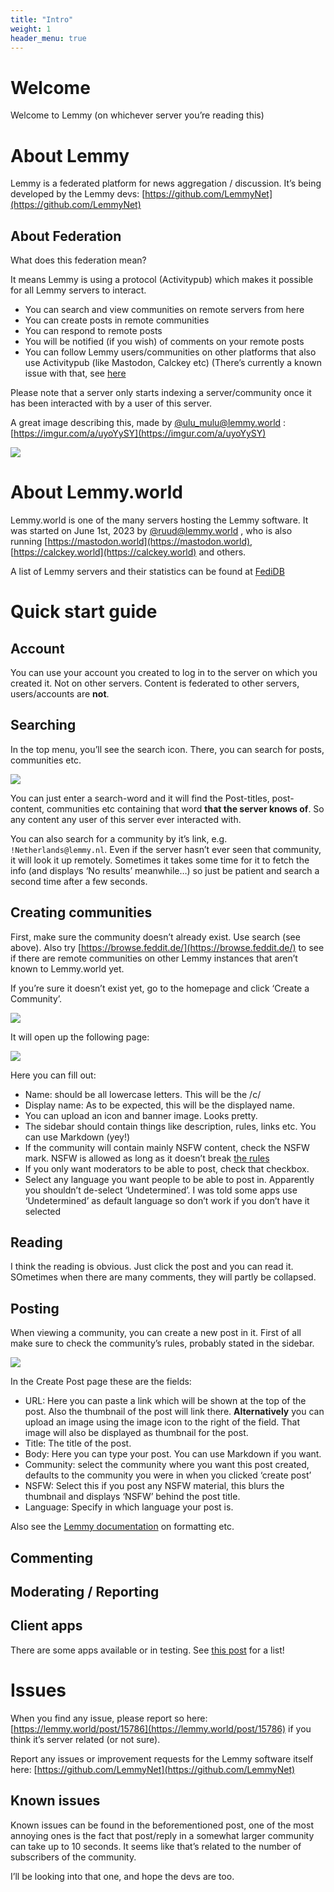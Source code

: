 ```yaml
---
title: "Intro"
weight: 1
header_menu: true
---
```

# Welcome

Welcome to Lemmy (on whichever server you’re reading this)

# About Lemmy

Lemmy is a federated platform for news aggregation / discussion. It’s being developed by the Lemmy devs: [https://github.com/LemmyNet](https://github.com/LemmyNet)

## About Federation

What does this federation mean?

It means Lemmy is using a protocol (Activitypub) which makes it possible for all Lemmy servers to interact.

- You can search and view communities on remote servers from here
- You can create posts in remote communities
- You can respond to remote posts
- You will be notified (if you wish) of comments on your remote posts
- You can follow Lemmy users/communities on other platforms that also use Activitypub (like Mastodon, Calckey etc) (There’s currently a known issue with that, see [here](https://lemmy.world/post/15786)

Please note that a server only starts indexing a server/community once it has been interacted with by a user of this server.

A great image describing this, made by [@ulu_mulu@lemmy.world](https://lemmy.world/u/ulu_mulu) : [https://imgur.com/a/uyoYySY](https://imgur.com/a/uyoYySY)

![](https://lemmy.world/pictrs/image/0006c2db-13c6-406e-97e7-6e274fddf355.png)

# About Lemmy.world

Lemmy.world is one of the many servers hosting the Lemmy software. It was started on June 1st, 2023 by [@ruud@lemmy.world](https://lemmy.world/u/ruud) , who is also running [https://mastodon.world](https://mastodon.world), [https://calckey.world](https://calckey.world) and others.

A list of Lemmy servers and their statistics can be found at [FediDB](https://fedidb.org/software/lemmy)

# Quick start guide

## Account

You can use your account you created to log in to the server on which you created it. Not on other servers. Content is federated to other servers, users/accounts are **not**.

## Searching

In the top menu, you’ll see the search icon. There, you can search for posts, communities etc.

![](https://lemmy.world/pictrs/image/1cd03dea-443b-4a92-ba87-5b45561200fd.png)

You can just enter a search-word and it will find the Post-titles, post-content, communities etc containing that word **that the server knows of**. So any content any user of this server ever interacted with.

You can also search for a community by it’s link, e.g. `!Netherlands@lemmy.nl`. Even if the server hasn’t ever seen that community, it will look it up remotely. Sometimes it takes some time for it to fetch the info (and displays ‘No results’ meanwhile…) so just be patient and search a second time after a few seconds.

## Creating communities

First, make sure the community doesn’t already exist. Use search (see above). Also try [https://browse.feddit.de/](https://browse.feddit.de/) to see if there are remote communities on other Lemmy instances that aren’t known to Lemmy.world yet.

If you’re sure it doesn’t exist yet, go to the homepage and click ‘Create a Community’.

![](https://lemmy.world/pictrs/image/d49e3218-fcee-4dc6-8879-7b5a4986da4d.png)

It will open up the following page:

![](https://lemmy.world/pictrs/image/b03c9fb1-69ba-43b5-985f-97c3820e146a.png)

Here you can fill out:

- Name: should be all lowercase letters. This will be the /c/
- Display name: As to be expected, this will be the displayed name.
- You can upload an icon and banner image. Looks pretty.
- The sidebar should contain things like description, rules, links etc. You can use Markdown (yey!)
- If the community will contain mainly NSFW content, check the NSFW mark. NSFW is allowed as long as it doesn’t break [the rules](https://mastodon.world/about)
- If you only want moderators to be able to post, check that checkbox.
- Select any language you want people to be able to post in. Apparently you shouldn’t de-select ‘Undetermined’. I was told some apps use ‘Undetermined’ as default language so don’t work if you don’t have it selected

## Reading

I think the reading is obvious. Just click the post and you can read it. SOmetimes when there are many comments, they will partly be collapsed.

## Posting

When viewing a community, you can create a new post in it. First of all make sure to check the community’s rules, probably stated in the sidebar.

![](https://lemmy.world/pictrs/image/bf81a5f5-997d-42e0-8544-5051cf9657d7.png)

In the Create Post page these are the fields:

- URL: Here you can paste a link which will be shown at the top of the post. Also the thumbnail of the post will link there. **Alternatively** you can upload an image using the image icon to the right of the field. That image will also be displayed as thumbnail for the post.
- Title: The title of the post.
- Body: Here you can type your post. You can use Markdown if you want.
- Community: select the community where you want this post created, defaults to the community you were in when you clicked ‘create post’
- NSFW: Select this if you post any NSFW material, this blurs the thumbnail and displays ‘NSFW’ behind the post title.
- Language: Specify in which language your post is.

Also see the [Lemmy documentation](https://join-lemmy.org/docs/en/users/02-media.html) on formatting etc.

## Commenting

## Moderating / Reporting

## Client apps

There are some apps available or in testing. See [this post](https://lemmy.world/post/465785) for a list!

# Issues

When you find any issue, please report so here: [https://lemmy.world/post/15786](https://lemmy.world/post/15786) if you think it’s server related (or not sure).

Report any issues or improvement requests for the Lemmy software itself here: [https://github.com/LemmyNet](https://github.com/LemmyNet)

## Known issues

Known issues can be found in the beforementioned post, one of the most annoying ones is the fact that post/reply in a somewhat larger community can take up to 10 seconds. It seems like that’s related to the number of subscribers of the community.

I’ll be looking into that one, and hope the devs are too.
